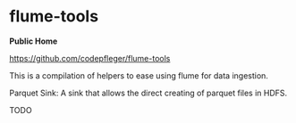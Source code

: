 # flume-tools

**Public Home**

https://github.com/codepfleger/flume-tools

This is a compilation of helpers to ease using flume for data ingestion.

Parquet Sink: A sink that allows the direct creating of parquet files in HDFS.

TODO